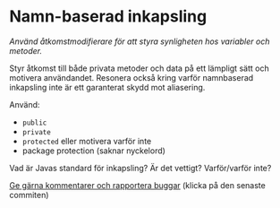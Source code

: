 # Namn-baserad inkapsling

_Använd åtkomstmodifierare för att styra synligheten hos variabler och metoder._

Styr åtkomst till både privata metoder och data på ett lämpligt
sätt och motivera användandet. Resonera också kring varför
namnbaserad inkapsling inte är ett garanterat skydd mot
aliasering.

Använd:

* `public`
* `private`
* `protected` eller motivera varför inte
* package protection (saknar nyckelord)

Vad är Javas standard för inkapsling? Är det vettigt? Varför/varför inte?

[Ge gärna kommentarer och rapportera buggar](https://github.com/IOOPM-UU/achievements/commits/master/G16.md) (klicka på den senaste commiten)
